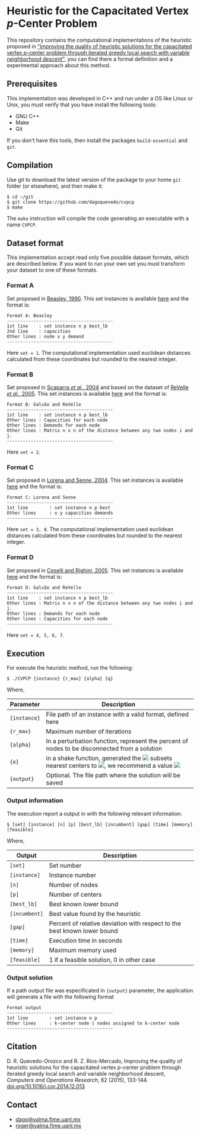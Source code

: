 # Heuristic for the Capacitated Vertex <em>p</em>-Center Problem

This repository contains the computational implementations of the heuristic proposed in ["Improving the quality of heuristic solutions for the capacitated vertex <em>p</em>-center problem through iterated greedy local search with variable
neighborhood descent"](https://doi.org/10.1016/j.cor.2014.12.013), you can find there a formal definition and a experimental approach about this method.

## Prerequisites

This implementation was developed in C++ and run under a OS like Linux or Unix, you must verify that you have install the following tools:

* GNU C++
* Make
* Git

If you don't have this tools, then install the packages `build-essential` and `git`.

## Compilation

Use git to download the latest version of the package to your home `git` folder (or elsewhere), and then make it:

```
$ cd ~/git
$ git clone https://github.com/dagoquevedo/cvpcp
$ make
```
The `make` instruction will compile the code generating an executable with a name `CVPCP`.

## Dataset format

This implementation accept read only five possible dataset formats, which are described below. If you want to run your own set you must transform your dataset to one of these formats.

### Format A

Set proposed in [Beasley, 1990](https://doi.org/10.1057/jors.1990.166). This set instances is available [here](/Datasets/Beasley) and the format is:

```
Format A: Beasley
----------------------------------------
1st line	: set instance n p best_lb
2nd line	: capacities 
Other lines	: node x y demand
----------------------------------------
```
Here `set = 1`. The computational implementation used euclidean distances calculated from these coordinates but rounded to the nearest integer.

### Format B

Set proposed in [Scaparra <em>et al.</em>, 2004](https://doi.org/10.1002/net.20000) and based on the
dataset of [ReVelle <em>et al.</em>, 2005](https://doi.org/10.1016/j.ejor.2003.11.032). This set instances is available [here](/Datasets/GalvaoReVelle) and the format is:
```
Format B: Galvão and ReVelle
----------------------------------------
1st line	: set instance n p best_lb
Other lines	: Capacities for each node 
Other lines	: Demands for each node
Other lines	: Matrix n x n of the distance between any two nodes i and j.
----------------------------------------
```
Here `set = 2`.

### Format C

Set proposed in [Lorena and Senne, 2004](https://doi.org/10.1016/S0305-0548(03)00039-X). This set instances is available [here](/Datasets/Lorena) and the format is:

```
Format C: Lorena and Senne
----------------------------------------
1st line        : set instance n p best
Other lines     : x y capacities demands
----------------------------------------
```
Here `set = 3, 8`. The computational implementation used euclidean distances calculated from these coordinates but rounded to the nearest integer.


### Format D

Set proposed in [Ceselli and Righini, 2005](https://doi.org/10.1002/net.20059). This set instances is available [here](Datasets/OR-Library/) and the format is:

```
Format D: Galvão and ReVelle
----------------------------------------
1st line	: set instance n p best_lb
Other lines	: Matrix n x n of the distance between any two nodes i and j.
Other lines	: Demands for each node
Other lines	: Capacities for each node 
----------------------------------------
```
Here `set = 4, 5, 6, 7`.

## Execution

For execute the heuristic method, run the following:

`$ ./CVPCP {instance} {r_max} {alpha} {q}`

Where,

|  Parameter |                                          Description                                          |
|----------|---------------------------------------------------------------------------------------------|
| `{instance}` | File path of an instance with a valid format, defined here                                    |
| `{r_max}`    | Maximum number of iterations                                                                  |
| `{alpha}`    | In a perturbation function, represent the percent of nodes to be disconnected from a solution |
| `{e}`        | in a shake function, generated the <img src="https://latex.codecogs.com/gif.latex?q" /> subsets nearest centers to <img src="https://latex.codecogs.com/gif.latex?i" />, we recommend a value <img src="https://latex.codecogs.com/gif.latex?q=\lceil\ln(p)\rceil+1" />         |
| `{output}`    | Optional. The file path where the solution will be saved|

### Output information

The execution report a output in with the following relevant information:

`$ [set] [instance] [n] [p] [best_lb] [incumbent] [gap] [time] [memory] [feasible]`

Where,

|  Output  |                                Description                               |
|-----------|------------------------------------------------------------------------|
| `[set]`       | Set number                                                               |
| `[instance]`  | Instance number                                                          |
| `[n]`         | Number of nodes                                                          |
| `[p]`         | Number of centers                                                        |
| `[best_lb]`   | Best known lower bound                                                   |
| `[incumbent]` | Best value found by the heuristic                                        |
| `[gap]`       | Percent of relative deviation with respect to the best known lower bound |
| `[time]`      | Execution time in seconds                                                |
| `[memory]`    | Maximum memory used                                                      |
| `[feasible]`  | 1 if a feasible solution, 0 in other case                                |

### Output solution

If a path output file was especificated in `{output}` parameter, the application will generate a file with the following format

```
Format output
----------------------------------------
1st line        : set instance n p
Other lines     : k-center node | nodes assigned to k-center node
----------------------------------------
```

## Citation

D. R. Quevedo-Orozco and R. Z. Ríos-Mercado, Improving the quality of heuristic solutions for the capacitated vertex <em>p</em>-center problem through iterated greedy local search and variable neighborhood descent, <em>Computers and Operations Research</em>, 62 (2015), 133-144. [doi.org/10.1016/j.cor.2014.12.013](https://doi.org/10.1016/j.cor.2014.12.013)

## Contact

* dago@yalma.fime.uanl.mx
* roger@yalma.fime.uanl.mx
